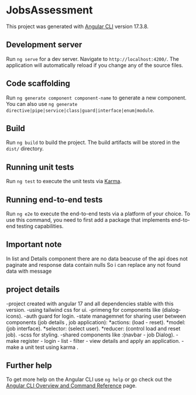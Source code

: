 # JobsAssessment

This project was generated with [Angular CLI](https://github.com/angular/angular-cli) version 17.3.8.

## Development server

Run `ng serve` for a dev server. Navigate to `http://localhost:4200/`. The application will automatically reload if you change any of the source files.

## Code scaffolding

Run `ng generate component component-name` to generate a new component. You can also use `ng generate directive|pipe|service|class|guard|interface|enum|module`.

## Build

Run `ng build` to build the project. The build artifacts will be stored in the `dist/` directory.

## Running unit tests

Run `ng test` to execute the unit tests via [Karma](https://karma-runner.github.io).

## Running end-to-end tests

Run `ng e2e` to execute the end-to-end tests via a platform of your choice. To use this command, you need to first add a package that implements end-to-end testing capabilities.

## Important note

In list and Details component there are no data beacuse of the api does not paginate and response data contain nulls
So i can replace any not found data with message
 
## project details
-project created with angular 17 and all dependencies stable with this version.
   -using tailwind css for ui.
   -primeng for components like (dialog-icons).
   -auth guard for login.
   -state managemnet for sharing user between components (job details , job application):
      *actions: (load - reset).
      *model: (job interface).
      *selector: (select user).
      *reducer: (control load and reset job).
    -scss for styling.
    -shared components like :(navbar - job Dialog).
    -make register - login - list - filter - view details and apply an application.
    -make a unit test using karma .


## Further help

To get more help on the Angular CLI use `ng help` or go check out the [Angular CLI Overview and Command Reference](https://angular.io/cli) page.

